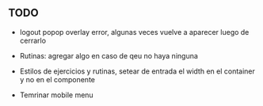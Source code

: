 ## TODO
- logout popop overlay error, algunas veces vuelve a aparecer luego de cerrarlo

- Rutinas: agregar algo en caso de qeu no haya ninguna


- Estilos de ejercicios y rutinas, setear de entrada el width en el container y no en el componente

- Temrinar mobile menu
